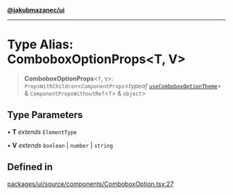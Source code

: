 [**@jakubmazanec/ui**](../README.md)

---

# Type Alias: ComboboxOptionProps\<T, V\>

> **ComboboxOptionProps**\<`T`, `V`\>: `PropsWithChildren`\<`ComponentProps`\<_typeof_
> [`useComboboxOptionTheme`](../functions/useComboboxOptionTheme.md)\> &
> `ComponentPropsWithoutRef`\<`T`\> & `object`\>

## Type Parameters

• **T** _extends_ `ElementType`

• **V** _extends_ `boolean` \| `number` \| `string`

## Defined in

[packages/ui/source/components/ComboboxOption.tsx:27](https://github.com/jakubmazanec/tools/blob/077fa4993ebe623b1c463499cc41912353ae6eb1/packages/ui/source/components/ComboboxOption.tsx#L27)
